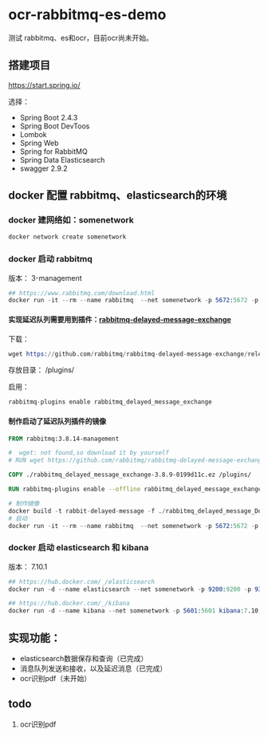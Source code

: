 ocr-rabbitmq-es-demo
===

测试 rabbitmq、es和ocr，目前ocr尚未开始。


## 搭建项目
https://start.spring.io/

选择： 
- Spring Boot 2.4.3
- Spring Boot DevToos
- Lombok
- Spring Web
- Spring for RabbitMQ
- Spring Data Elasticsearch
- swagger 2.9.2


## docker 配置 rabbitmq、elasticsearch的环境

### docker 建网络如：somenetwork
```s
docker network create somenetwork
```

### docker 启动 rabbitmq
版本： 3-management

```s
## https://www.rabbitmq.com/download.html
docker run -it --rm --name rabbitmq  --net somenetwork -p 5672:5672 -p 15672:15672 rabbitmq:3-management
```
#### 实现延迟队列需要用到插件：[rabbitmq-delayed-message-exchange](https://github.com/rabbitmq/rabbitmq-delayed-message-exchange)
下载：
```s
wget https://github.com/rabbitmq/rabbitmq-delayed-message-exchange/releases/download/3.8.9/rabbitmq_delayed_message_exchange-3.8.9-0199d11c.ez
```

存放目录： /plugins/

启用：
```s
rabbitmq-plugins enable rabbitmq_delayed_message_exchange
```
#### 制作启动了延迟队列插件的镜像

```dockerfile
FROM rabbitmq:3.8.14-management

#  wget: not found,so download it by yourself
# RUN wget https://github.com/rabbitmq/rabbitmq-delayed-message-exchange/releases/download/3.8.9/rabbitmq_delayed_message_exchange-3.8.9-0199d11c.ez

COPY ./rabbitmq_delayed_message_exchange-3.8.9-0199d11c.ez /plugins/

RUN rabbitmq-plugins enable --offline rabbitmq_delayed_message_exchange
```
```s
# 制作镜像
docker build -t rabbit-delayed-message -f ./rabbitmq_delayed_message_Dockerfile .
# 启动
docker run -it --rm --name rabbitmq  --net somenetwork -p 5672:5672 -p 15672:15672 rabbit-delayed-message
```


### docker 启动 elasticsearch 和 kibana
版本： 7.10.1

```s
## https://hub.docker.com/_/elasticsearch
docker run -d --name elasticsearch --net somenetwork -p 9200:9200 -p 9300:9300 -e "discovery.type=single-node" elasticsearch:7.10.1

## https://hub.docker.com/_/kibana
docker run -d --name kibana --net somenetwork -p 5601:5601 kibana:7.10.1
```

## 实现功能：
- elasticsearch数据保存和查询（已完成）
- 消息队列发送和接收，以及延迟消息（已完成）
- ocr识别pdf（未开始）

## todo
1. ocr识别pdf